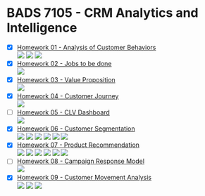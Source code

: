 # BADS 7105 - CRM Analytics and Intelligence


- [x] [Homework 01 - Analysis of Customer Behaviors](./Homework%2001%20-%20Analysis%20of%20customer%20behaviors)  
 [![](https://img.shields.io/badge/-Survey-blue)](#) [![](https://img.shields.io/badge/-Python-blue)](#) [![](https://img.shields.io/badge/-Google--Colab-blue)](#) 
- [x] [Homework 02 - Jobs to be done](./Homework%2002%20-%20Jobs%20to%20be%20done)  
 [![](https://img.shields.io/badge/-Diagram-blue)](#)
- [x] [Homework 03 - Value Proposition](./Homework%2003%20-%20Value%20Proposition)  
[![](https://img.shields.io/badge/-Diagram-blue)](#)
- [x] [Homework 04 - Customer Journey](./Homework%2004%20-%20Customer%20Journey)  
[![](https://img.shields.io/badge/-Diagram-blue)](#)
- [ ] [Homework 05 - CLV Dashboard](./Homework%2005%20-%20CLV%20Dashboard)  
[![](https://img.shields.io/badge/-Under--Construction-yellow)](#)
- [x] [Homework 06 - Customer Segmentation](./Homework%2006%20-%20Customer%20Segmentation)  
[![](https://img.shields.io/badge/-K--Means-blue)](#) [![](https://img.shields.io/badge/-BigQuery-blue)](#) [![](https://img.shields.io/badge/-BigQuery--ML-blue)](#) [![](https://img.shields.io/badge/-SQL-blue)](#) [![](https://img.shields.io/badge/-Python-blue)](#) [![](https://img.shields.io/badge/-Google--Colab-blue)](#)  
- [x] [Homework 07 - Product Recommendation](./Homework%2007%20-%20Product%20Recommendation)  
 [![](https://img.shields.io/badge/-Survey-blue)](#) [![](https://img.shields.io/badge/-Market--Basket-blue)](#) [![](https://img.shields.io/badge/-Collaborative--Filtering-blue)](#) [![](https://img.shields.io/badge/-Matrix--Factorization-blue)](#) [![](https://img.shields.io/badge/-Python-blue)](#) [![](https://img.shields.io/badge/-Google--Colab-blue)](#) 
- [ ] [Homework 08 - Campaign Response Model](./Homework%2008%20-%20Campaign%20Response%20Model)  
[![](https://img.shields.io/badge/-Under--Construction-yellow)](#)
- [x] [Homework 09 - Customer Movement Analysis](./Homework%2009%20-%20Customer%20Movement%20Analysis)  
[![](https://img.shields.io/badge/-SQL-blue)](#) [![](https://img.shields.io/badge/-BigQuery-blue)](#) [![](https://img.shields.io/badge/-Google--Data--Studio-blue)](#)  
